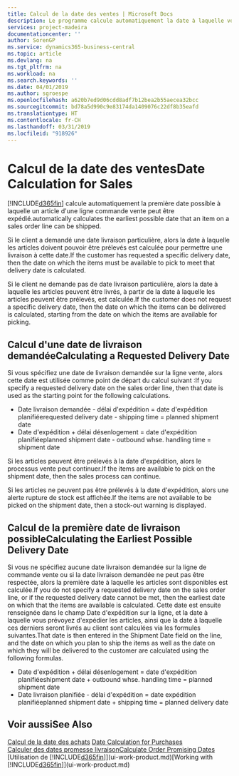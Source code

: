 ```yaml
---
title: Calcul de la date des ventes | Microsoft Docs
description: Le programme calcule automatiquement la date à laquelle vous devez commander un article pour l'avoir en stock à une certaine date. Il s'agit de la date à laquelle des articles commandés à une date donnée devraient être disponibles pour le prélèvement.
services: project-madeira
documentationcenter: ''
author: SorenGP
ms.service: dynamics365-business-central
ms.topic: article
ms.devlang: na
ms.tgt_pltfrm: na
ms.workload: na
ms.search.keywords: ''
ms.date: 04/01/2019
ms.author: sgroespe
ms.openlocfilehash: a620b7ed9d06cdd8adf7b12bea2b55aecea32bcc
ms.sourcegitcommit: bd78a5d990c9e83174da1409076c22df8b35eafd
ms.translationtype: HT
ms.contentlocale: fr-CH
ms.lasthandoff: 03/31/2019
ms.locfileid: "918926"
---
```

# <a name="date-calculation-for-sales"></a><span data-ttu-id="661da-104">Calcul de la date des ventes</span><span class="sxs-lookup"><span data-stu-id="661da-104">Date Calculation for Sales</span></span>
[!INCLUDE[d365fin](includes/d365fin_md.md)] <span data-ttu-id="661da-105">calcule automatiquement la première date possible à laquelle un article d'une ligne commande vente peut être expédié.</span><span class="sxs-lookup"><span data-stu-id="661da-105">automatically calculates the earliest possible date that an item on a sales order line can be shipped.</span></span>

<span data-ttu-id="661da-106">Si le client a demandé une date livraison particulière, alors la date à laquelle les articles doivent pouvoir être prélevés est calculée pour permettre une livraison à cette date.</span><span class="sxs-lookup"><span data-stu-id="661da-106">If the customer has requested a specific delivery date, then the date on which the items must be available to pick to meet that delivery date is calculated.</span></span>

<span data-ttu-id="661da-107">Si le client ne demande pas de date livraison particulière, alors la date à laquelle les articles peuvent être livrés, à partir de la date à laquelle les articles peuvent être prélevés, est calculée.</span><span class="sxs-lookup"><span data-stu-id="661da-107">If the customer does not request a specific delivery date, then the date on which the items can be delivered is calculated, starting from the date on which the items are available for picking.</span></span>

## <a name="calculating-a-requested-delivery-date"></a><span data-ttu-id="661da-108">Calcul d'une date de livraison demandée</span><span class="sxs-lookup"><span data-stu-id="661da-108">Calculating a Requested Delivery Date</span></span>
<span data-ttu-id="661da-109">Si vous spécifiez une date de livraison demandée sur la ligne vente, alors cette date est utilisée comme point de départ du calcul suivant :</span><span class="sxs-lookup"><span data-stu-id="661da-109">If you specify a requested delivery date on the sales order line, then that date is used as the starting point for the following calculations.</span></span>

- <span data-ttu-id="661da-110">Date livraison demandée - délai d'expédition = date d'expédition planifiée</span><span class="sxs-lookup"><span data-stu-id="661da-110">requested delivery date - shipping time = planned shipment date</span></span>
- <span data-ttu-id="661da-111">Date d'expédition + délai désenlogement = date d'expédition planifiée</span><span class="sxs-lookup"><span data-stu-id="661da-111">planned shipment date - outbound whse. handling time = shipment date</span></span>

<span data-ttu-id="661da-112">Si les articles peuvent être prélevés à la date d'expédition, alors le processus vente peut continuer.</span><span class="sxs-lookup"><span data-stu-id="661da-112">If the items are available to pick on the shipment date, then the sales process can continue.</span></span>

<span data-ttu-id="661da-113">Si les articles ne peuvent pas être prélevés à la date d'expédition, alors une alerte rupture de stock est affichée.</span><span class="sxs-lookup"><span data-stu-id="661da-113">If the items are not available to be picked on the shipment date, then a stock-out warning is displayed.</span></span>

## <a name="calculating-the-earliest-possible-delivery-date"></a><span data-ttu-id="661da-114">Calcul de la première date de livraison possible</span><span class="sxs-lookup"><span data-stu-id="661da-114">Calculating the Earliest Possible Delivery Date</span></span>
<span data-ttu-id="661da-115">Si vous ne spécifiez aucune date livraison demandée sur la ligne de commande vente ou si la date livraison demandée ne peut pas être respectée, alors la première date à laquelle les articles sont disponibles est calculée.</span><span class="sxs-lookup"><span data-stu-id="661da-115">If you do not specify a requested delivery date on the sales order line, or if the requested delivery date cannot be met, then the earliest date on which that the items are available is calculated.</span></span> <span data-ttu-id="661da-116">Cette date est ensuite renseignée dans le champ Date d'expédition sur la ligne, et la date à laquelle vous prévoyez d'expédier les articles, ainsi que la date à laquelle ces derniers seront livrés au client sont calculées via les formules suivantes.</span><span class="sxs-lookup"><span data-stu-id="661da-116">That date is then entered in the Shipment Date field on the line, and the date on which you plan to ship the items as well as the date on which they will be delivered to the customer are calculated using the following formulas.</span></span>

- <span data-ttu-id="661da-117">Date d'expédition + délai désenlogement = date d'expédition planifiée</span><span class="sxs-lookup"><span data-stu-id="661da-117">shipment date + outbound whse. handling time = planned shipment date</span></span>
- <span data-ttu-id="661da-118">Date livraison planifiée - délai d'expédition = date expédition planifiée</span><span class="sxs-lookup"><span data-stu-id="661da-118">planned shipment date + shipping time = planned delivery date</span></span>


## <a name="see-also"></a><span data-ttu-id="661da-119">Voir aussi</span><span class="sxs-lookup"><span data-stu-id="661da-119">See Also</span></span>  
 <span data-ttu-id="661da-120">[Calcul de la date des achats](purchasing-date-calculation-for-purchases.md) </span><span class="sxs-lookup"><span data-stu-id="661da-120">[Date Calculation for Purchases](purchasing-date-calculation-for-purchases.md) </span></span>  
 [<span data-ttu-id="661da-121">Calculer des dates promesse livraison</span><span class="sxs-lookup"><span data-stu-id="661da-121">Calculate Order Promising Dates</span></span>](sales-how-to-calculate-order-promising-dates.md)  
 <span data-ttu-id="661da-122">[Utilisation de [!INCLUDE[d365fin](includes/d365fin_md.md)]](ui-work-product.md)</span><span class="sxs-lookup"><span data-stu-id="661da-122">[Working with [!INCLUDE[d365fin](includes/d365fin_md.md)]](ui-work-product.md)</span></span>
